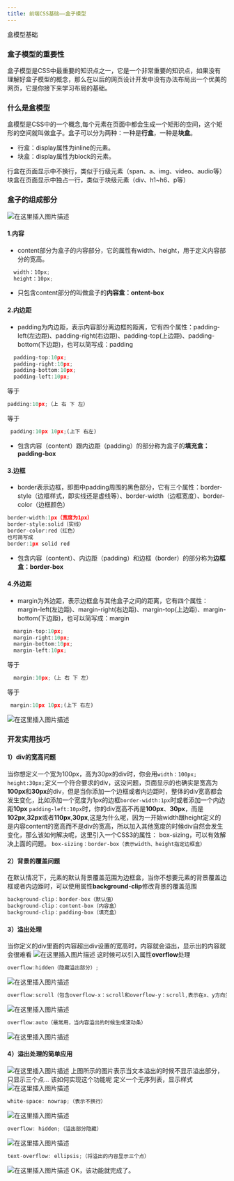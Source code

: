 ```yaml
---
title: 前端CSS基础——盒子模型
---
```

盒模型基础
### 盒子模型的重要性
盒子模型是CSS中最重要的知识点之一，它是一个非常重要的知识点，如果没有理解好盒子模型的概念，那么在以后的网页设计开发中没有办法布局出一个优美的网页，它是你接下来学习布局的基础。
### 什么是盒模型
盒模型是CSS中的一个概念,每个元素在页面中都会生成一个矩形的空间，这个矩形的空间就叫做盒子。盒子可以分为两种：一种是**行盒**，一种是**块盒**。

 - 行盒：display属性为inline的元素。
 - 块盒：display属性为block的元素。

行盒在页面显示中不换行，类似于行级元素（span、a、img、video、audio等）
块盒在页面显示中独占一行，类似于块级元素（div、h1~h6、p等）
### 盒子的组成部分
![在这里插入图片描述](https://img-blog.csdnimg.cn/20200408160414934.png?x-oss-process=image/watermark,type_ZmFuZ3poZW5naGVpdGk,shadow_10,text_aHR0cHM6Ly9ibG9nLmNzZG4ubmV0L3dlaXhpbl80NDkwOTY4Mw==,size_16,color_FFFFFF,t_70#pic_center)
#### 1.内容

 - content部分为盒子的内容部分，它的属性有width、height，用于定义内容部分的宽高。
```javascript
  width：10px;
  height：10px;
```

 - 只包含content部分的叫做盒子的**内容盒：ontent-box**

#### 2.内边距

 - padding为内边距，表示内容部分离边框的距离，它有四个属性：padding-left(左边距)、padding-right(右边距)、padding-top(上边距)、padding-bottom(下边距)，也可以简写成：padding
```javascript
  padding-top:10px;
  padding-right:10px;
  padding-bottom:10px;
  padding-left:10px;
```

   等于
   

```javascript
padding:10px;（上 右 下 左）
```

等于
```javascript
 padding:10px 10px;(上下 右左)
```

- 包含内容（content）跟内边距（padding）的部分称为盒子的**填充盒：padding-box**
#### 3.边框
 - border表示边框，即图中padding周围的黑色部分，它有三个属性：border-style（边框样式，即实线还是虚线等）、border-width（边框宽度）、border-color（边框颜色）

```javascript
border-width:1px（宽度为1px）
border-style:solid（实线）
border-color:red（红色）
也可简写成
border:1px solid red
```
- 包含内容（content）、内边距（padding）和边框（border）的部分称为**边框盒：border-box**

#### 4.外边距

 - margin为外边距，表示边框盒与其他盒子之间的距离，它有四个属性：margin-left(左边距)、margin-right(右边距)、margin-top(上边距)、margin-bottom(下边距)，也可以简写成：margin

```javascript
  margin-top:10px;
  margin-right:10px;
  margin-bottom:10px;
  margin-left:10px;
```

   等于
```javascript
  margin:10px;（上 右 下 左）
```
等于
```javascript
 margin:10px 10px;(上下 右左)
```

![在这里插入图片描述](https://img-blog.csdnimg.cn/20200408163149440.png#pic_center)
### 开发实用技巧

#### 1）div的宽高问题
 当你想定义一个宽为100px，高为30px的div时，你会用`width：100px;  height:30px;`定义一个符合要求的div，这没问题，页面显示的也确实是宽高为**100px**和**30px**的div，但是当你添加一个边框或者内边距时，整体的div宽高都会发生变化，比如添加一个宽度为1px的边框`border-width:1px`时或者添加一个内边距**10px** `padding-left:10px`时，你的div宽高不再是**100px**、**30px**，而是**102px**,**32px**或者**110px**,**30px**,这是为什么呢，因为一开始width跟height定义的是内容content的宽高而不是div的宽高，所以加入其他宽度的时候div自然会发生变化，那么该如何解决呢，这里引入一个CSS3的属性： box-sizing，可以有效解决上面的问题。
`box-sizing：border-box（表示width、height指定边框盒）`

#### 2）背景的覆盖问题
在默认情况下，元素的默认背景覆盖范围为边框盒，当你不想要元素的背景覆盖边框或者内边距时，可以使用属性**background-clip**修改背景的覆盖范围
```javascript
background-clip：border-box（默认值）
background-clip：content-box（内容盒）
background-clip：padding-box（填充盒）
```

#### 3）溢出处理
当你定义的div里面的内容超出div设置的宽高时，内容就会溢出，显示出的内容就会很难看
![在这里插入图片描述](https://img-blog.csdnimg.cn/20200408171808952.png?x-oss-process=image/watermark,type_ZmFuZ3poZW5naGVpdGk,shadow_10,text_aHR0cHM6Ly9ibG9nLmNzZG4ubmV0L3dlaXhpbl80NDkwOTY4Mw==,size_16,color_FFFFFF,t_70#pic_center)
这时候可以引入属性**overflow**处理
```javascript
overflow:hidden（隐藏溢出部分）;
```

![在这里插入图片描述](https://img-blog.csdnimg.cn/20200408172016448.png?x-oss-process=image/watermark,type_ZmFuZ3poZW5naGVpdGk,shadow_10,text_aHR0cHM6Ly9ibG9nLmNzZG4ubmV0L3dlaXhpbl80NDkwOTY4Mw==,size_16,color_FFFFFF,t_70)
```javascript
overflow:scroll（包含overflow-x：scroll和overflow-y：scroll,表示在x、y方向生成滚动条，也可单独只在x、y方向生成滚动条）
```

![在这里插入图片描述](https://img-blog.csdnimg.cn/20200408172313284.png?x-oss-process=image/watermark,type_ZmFuZ3poZW5naGVpdGk,shadow_10,text_aHR0cHM6Ly9ibG9nLmNzZG4ubmV0L3dlaXhpbl80NDkwOTY4Mw==,size_16,color_FFFFFF,t_70)
```javascript
overflow:auto（最常用，当内容溢出的时候生成滚动条）
```

![在这里插入图片描述](https://img-blog.csdnimg.cn/20200408172458723.png?x-oss-process=image/watermark,type_ZmFuZ3poZW5naGVpdGk,shadow_10,text_aHR0cHM6Ly9ibG9nLmNzZG4ubmV0L3dlaXhpbl80NDkwOTY4Mw==,size_16,color_FFFFFF,t_70)
#### 4）溢出处理的简单应用
![在这里插入图片描述](https://img-blog.csdnimg.cn/2020040817402849.png#pic_center)
上图所示的图片表示当文本溢出的时候不显示溢出部分，只显示三个点...
该如何实现这个功能呢
定义一个无序列表，显示样式
![在这里插入图片描述](https://img-blog.csdnimg.cn/20200408174257936.png)
```javascript
white-space: nowrap;（表示不换行）
```

![在这里插入图片描述](https://img-blog.csdnimg.cn/20200408174352947.png)
```javascript
overflow: hidden;（溢出部分隐藏）
```

![在这里插入图片描述](https://img-blog.csdnimg.cn/20200408174514144.png)
```javascript
text-overflow: ellipsis;（将溢出的内容显示三个点）
```

![在这里插入图片描述](https://img-blog.csdnimg.cn/20200408174612306.png)
OK，该功能就完成了。
